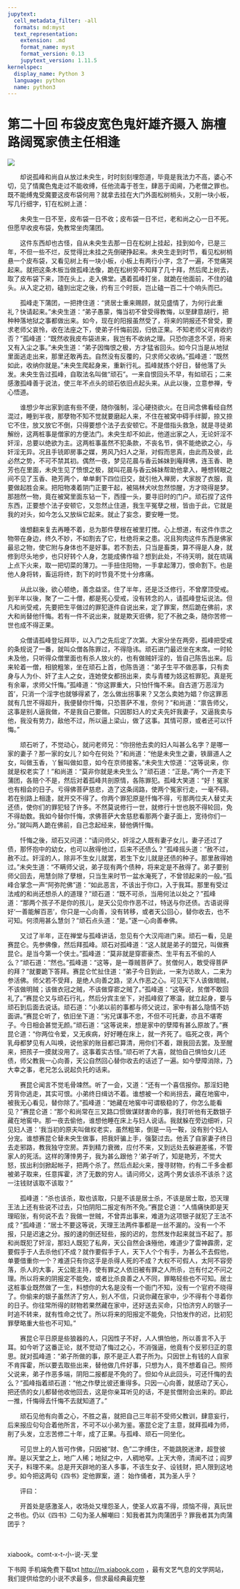 ```yaml
---
jupytext:
  cell_metadata_filter: -all
  formats: md:myst
  text_representation:
    extension: .md
    format_name: myst
    format_version: 0.13
    jupytext_version: 1.11.5
kernelspec:
  display_name: Python 3
  language: python
  name: python3
---
```

# 第二十回 布袋皮宽色鬼奸雄齐摄入 旃檀路阔冤家债主任相逢

![](image/cover.jpg)

　　却说孤峰和尚自从放过未央生，时时刻刻埋怨道，毕竟是我法力不高，婆心不切，见了情魔色鬼走过不能收缚，任他流毒于苍生，肆恶于闺阃，乃老僧之罪也。既不能缚鬼受魔要这皮布袋何用？就拿去挂在大门外面松树梢头，又削一块小板，写几行细字，钉在松树上道：

　　未央生一日不至，皮布袋一日不收；皮布袋一日不烂，老和尚之心一日不死。但愿早收皮布袋，免教常坐肉蒲团。

　　这件东西却也古怪，自从未央生去那一日在松树上挂起，挂到如今，已是三年，不但一些不烂，反觉得比未挂之先倒硬挣起来。未央生走到时节，看见松树梢悬一个皮布袋，又看见树上有一块小板，小板上有两行小字，念了一遍，不觉痛哭起来。就把这条木板当做孤峰法像，跪在松树旁不知拜了几十拜，然后爬上树去，取了皮布袋下来，顶在头上，走入佛堂。遇着孤峰打坐，就跪在他面前，不住的磕头。从入定之初，磕到出定之後，约有三个时辰，岂止磕一百二十个响头而已。

　　孤峰走下蒲团，一把搀住道：“贤居士重来赐顾，就见盛情了，为何行此重礼？快请起来。”未央生道：“弟子愚蒙，悔当初不曾受得教悔，以至肆意胡行，把种种落地狱之事都做出来。如今，现在的阳报虽然受了，将来的阴报还不曾受，要求老师父哀怜，收在法座之下，使弟子忏悔前因，归依正果。不知老师父可肯收约否？”孤峰道：“既然收我皮布袋进来，我岂有不收纳之理。只恐你道念不坚，将来又有入尘之事。”未央生道：“弟子因悔恨之极，方才猛省回头。如今只当是从地狱里面逃走出来，那里还敢再去。自然没有反覆的，只求师父收纳。”孤峰道：“既然如此，收纳你就是。”未央生爬起身来，重新行礼。孤峰就拣个好日，替他落了头发。未央生告过孤峰，自取法名叫做“顽石”。一来自恨回头不早，有如顽石；二来感激孤峰善于说法，使三年不点头的顽石依旧点起头来。从此以後，立意参禅，专心悟道。

　　谁想少年出家到底有些不便，随你强制，淫心硬挠欲火。在日间念佛看经自然混过，睡到半夜，那孽物不知不觉就要磨起人来，不住在被窝中碍手绊脚，捺又捺它不住，放又放它不倒，只得要想个法子去安顿它。不是借指头救急，就是寻徒弟解纷，这两桩事是僧家的方便法门。未央生却不如此，他道出家之人，无论奸淫不奸淫，总要以绝欲为主。这两桩事虽然不犯条款，不丧名节，俱不能绝欲之心，与奸淫无异。况且手铳即房事之媒，男风乃妇人之渐，对假而思真，由此而及彼，此必然之势，不可不禁其初。偶然一夜，梦见花晨与香云姊妹到庵拜佛，连玉香、艳芳也在里面，未央生见了愤恨之极，就叫花晨与香云姊妹帮助他拿入，睡想转眼之间不见了玉香、艳芳两个，单单剩下四位旧交，就引他入禅房，大家脱了衣服，竟要做起胜会来。把阳物凑着阴门正要干起，被隔林犬吠忽然惊醒，方才晓得是梦。那翘然一物，竟在被窝里面东钻一下，西撞一头，要寻旧时的门户。顽石捏了这件东西，正要想个法子安顿它，又忽然止住道，我生平冤孽之根，皆由于此，它就是我的对头，如今怎么又放纵它起来。就止了妄念，要安睡一觉。

　　谁想翻来复去再睡不着，总为那件孽根在被里打搅。心上想道，有这件作祟之物带在身边，终久不妙，不如割去了它，杜绝将来之患。况且狗肉这件东西是佛家最忌之物，使它附与身体也不是好事。若不割去，只当是畜类，算不得是人身，就修到尽头地步，也只好转个人身，怎能成佛作祖？想到此处，不待天明，就在琉璃上点下火来，取一把切菜的薄刀。一手扭住阳物，一手拿起薄刀，恨命割下。也是他人身将转，畜运将终，割下的时节竟不觉十分疼痛。

　　从此以後，欲心顿绝，善念益坚。住了半年，还是泛泛修行，不曾摩顶受戒。到半年以後，聚了一二十僧，都是死心受戒，没有转念的人，请孤峰登坛说法。但凡和尚受戒，先要把生平做过的罪犯逐件自说出来，定了罪案，然后跪在佛前，求大和尚替他忏悔。若有一件不说出来，就是欺天诳佛，犯了不赦之条，随你苦修一世也成不得正果。

　　众僧请孤峰登坛拜毕，以入门之先后定了次第。大家分坐在两旁，孤峰把受戒的条规说了一番，就叫众僧各陈罪过，不得隐讳。顽石进门最迟坐在末席。一时轮未及他，只听得众僧里面也有杀人放火的，也有做贼奸淫的，皆自己陈告出来。后来轮着一僧，相貌粗笨，坐在顽石上首，也陈告道：“弟子生平不做恶事，只有卖身与人为仆、奸了主人之女，连她使女都拐出来，卖与青楼为妓这桩罪犯。真是死有余辜，求师父忏悔。”孤峰道：“你这罪重大，只怕忏悔不来。自古道‘万恶淫为首’，只消一个淫字也就够得紧了，怎么做出拐事来？又怎么卖她为娼？你这罪恶就有几世不得超升，我便替你忏悔，只恐菩萨不准，奈何？”和尚道：“禀告师父，这事是别人逼我做，不是我自己要做。只因那妇人的丈夫先奸我妻子，又逼我卖与他，我没有势力，敌他不过，所以逼上梁山，做了这事。其情可原，或者还可以忏悔。”

　　顽石听了，不觉动心，就问老师兄：“你拐他去卖的妇人叫甚么名字？是哪一家的妻子？那一家的女儿？如今在何处？”和尚道：“他是未央生之妻，铁扉道人之女，叫做玉香，丫鬟叫做如意，如今在京师接客。”未央生大惊道：“这等说来，你就是权老实了！”和尚道：“莫非你就是未央生么？”顽石道：“正是。”两个一齐走下蒲团，各赔个不是，然后对着孤峰共剖原情，各陈罪犯。孤峰大笑道：“好！冤家也有相会的日子。亏得佛菩萨慈悲，造了这条阔路，使两个冤家行走，一毫不碍。若在别路上相逢，就开交不得了。你两个罪犯原是忏悔不得，亏那两位夫人替丈夫还债，使你们的罪犯轻了许多。不然莫说修行一世，就修行十世也脱不得轮回，免不得劫数。我如今替你忏悔，求佛菩萨大舍慈悲看那两个妻子面上，宽待你们一分。”就叫两人跪在佛前，自己念起经来，替他俩忏悔。

　　忏悔之後，顽石又问道：“请问师父，奸淫之人既有妻子女儿，妻子还过了债，那怀抱中的幼女，也可以赦得他过，后来不还债么？”孤峰摇头道：“赦不过，赦不过。奸淫的人，除非不生女儿就罢，若生下女儿就是还债的种子。那里赦得她过。”未央生道：“不瞒师父说，弟子现有两个债种，将来定是不赦得了。弟子要别师父回去，用慧剑除了孽根，只当生来时节一盆水淹死了，不曾领起来的一般。”孤峰合掌念一声“阿弥陀佛”道：“如此恶言，不该出于你口，入于我耳。那里有受过法戒的和尚还想杀人的道理？”顽石道：“既不可杀，当用何法以处之？”孤峰道：“那两个孩子不是你的孩儿，是天公见你作恶不过，特送与你还债。古语说得好‘一善能解百恶’，你只是一心向善，没有转移，或者天公回心，替你收去，也不可知。何须用甚么慧剑？”顽石点头道：“是。”遂一心向善奉佛。

　　又过了半年，正在禅堂与孤峰讲话，忽见有个大汉闯进门来。顽石一看，见是赛昆仑。先参佛像，然后拜孤峰。顽石对孤峰道：“这人就是弟子的盟兄，叫做赛昆仑。是当今第一个侠士。”孤峰道：“莫非就是穿窬豪杰、生平有五不偷的人么？”顽石道：“然也。”孤峰道：“这等，是一尊贼菩萨了。贫僧何人，敢受得菩萨的拜？”就要跪下答拜。赛昆仑忙扯住道：“弟子今日到此，一来为访故人，二来为参活佛。师父若不受拜，是绝人向善之路，坚人作恶之心。可见天下人该做暗贼，不该做明贼；该做衣冠之贼，不该做穿窬之贼了。”孤峰道：“这等说，贫僧不敢回礼了。”赛昆仑又与顽石行礼，然后分宾主坐下，对孤峰叙了寒温，就立起身，要与顽石到后面去说话。顽石道：“小弟以前的事都与师父说过，家中有甚么隐情不妨面讲。”赛昆仑听了，依旧坐下道：“劣兄谋事不忠，不但不可托妻，亦且不堪寄子。今日相会甚觉无颜。”顽石道：“这等说来，想是家中的孽障有甚么原故了。”赛昆仑道：“你两位令爱，又无疾病，好好睡在床上，就一齐死了。临死之夜，两个乳母都梦见有人叫唤，说他家的账目都已算清，用你们不着，跟我回去罢。及至醒来，把孩子一摸就没用了。这事着实古怪。”顽石听了大喜，就怕自己惧怕女儿还债，师父教我一心向善，天公自然回心替你收去的话述了一遍。如今孽障消除，乃大幸之事，老兄怎么说起负托的话来。

　　赛昆仑闻言不觉毛骨竦然。听了一会，又道：“还有一个喜信报你。那淫妇艳芳背你逃走，其实可恨。小弟终日缉访不着。谁想被一个和尚拐去，藏在地窖中，被我无心看见，替你除了。”孤峰道：“她藏在地窖中可谓极稳的了，你怎么能看见？”赛昆仑道：“那个和尚常在三叉路口惯做谋财害命的事，我打听他有无数银子藏在地窖中。那一夜去偷他，谁想他睡在床上与妇人说话。我就躲在旁边细听，只见妇人道：‘我当初的原夫叫做权老实，虽然粗笨，倒是一马一鞍，没有别个妇人分宠。谁想赛昆仑替未央生做事，把我奸骗上手，强娶过去。他丢了自家妻子终日去走邪路，教我独守空房。弄到精力衰微，应付不来，又到远处去躲避差徭，不管家人的死活。这样的薄悻男子，我为甚么跟他？’弟子听了，知是艳芳，不觉大怒，拔出利剑掀起帐子，把两个杀了。然后点起火来，搜寻财物，约有二千多金都被弟子取来，任意挥霍，济了无数的穷人。请问师父，这两个男女该杀不该杀？这一注钱财该取不该取？”

　　孤峰道：“杀也该杀，取也该取，只是不该是居士杀，不该是居士取，恐天理王法上还有些说不过去，只怕阴阳二报定有所不免。”赛昆仑道：“人情痛快即是天理昭张，有何说不去？我做一世贼，不曾弄出事来，难道为这项银子就犯了王法不成？”孤峰道：“居士不要这等说，天理王法两件事都是一丝不漏的。没有一个不报，只是迟速之分。报的速的倒还轻些，报的迟的，忽然发作起来就当不起了。那和尚既犯了奸淫，那妇人既犯了私奔，天公自然会诛殛他，难道少了雷神霹雳，定要假手于人去杀他们不成？就作要假手于人，天下人个个有手，为甚么不去假他，单要借重你一个？难道只有你这手是杀得人死的不成？大权不可假人，太阿不容旁落，杀人的大事，天公能主持，使有罪之人依旧被有罪之人所杀，岂有付之不问之理。所以将来的阴报定不能免，或者比杀良善之人不同，罪略轻些也不可知。居士这桩事业既然做了一生，料想你的大名是没有一个衙门不知，没有一个官府不晓得了。你偷来的银子虽然济了穷人，别人不信，只说你藏在家中，少不得有个寻着你的日子。你往常所得的财物若果然藏在家中，还好送去买命，只怕济穷人的银子一时追不转来，就有性命之忧了。所以将来的阳报定不能免，只怕发作的迟，比初犯罪孽略重大些也不可知。”

　　赛昆仑平日原是些狼器的人，只因性子不好，人人惧怕他，所以善言不入于耳。如今听了这番正论，就不觉动了悔过之心，不消强逼，他竟有个反邪归正的意思。就对孤峰道：“弟子所做的事，原不是正人君子所为。只因世上有钱的人自家不肯挥霍，所以要去取些出来，替他做几件好事，只想为人，竟不想着自己。照师父说来，弟子作恶多端，阴阳二报都是不免的了。但如今从此回头，可还忏悔的去么？”孤峰指着顽石道：“他之作孽比彼还重得多。只因一心向善，就感动了天心，把还债的女儿都替他收他回去，这是你亲耳听见的话，不是贫僧附会出来的。即此一推，忏悔得去忏悔不去就知道了。”

　　顽石见他有向善之心，不胜之喜，就把自己三年前不受师父教训，肆意妄行，后来报应句句合着他所言，不可不以小弟为鉴。塞昆仑定了主意，就拜孤峰为师，削了头发，立志苦修二十年，成了正果。与孤峰、顽石一同坐化。

　　可见世上的人皆可作佛，只因被“财、色”二字缚住，不能跳脱迷津，超登彼岸。是以天堂之上，地广人稀；地狱之中，人稠地窄。上天大帝，清闻不过；阎罗天子，料理不来。总是开天辟地的圣人多事，不该生女子、设钱财，把人限到这地步。如今把这两句《四书》定他罪案，道： 始作俑者，其为圣人乎？

　　评曰：

　　开首处是感激圣人，收场处又埋怨圣人，使圣人欢喜不得，烦恼不得，真玩世之书也。仍以《四书》二句为圣人解嘲曰：知我者其为肉蒲团乎？罪我者其为肉蒲团乎？

　　

 xiabook。comt-x-t-小-说-天.堂

下书网 手机端免费下载txt http://m.xiabook.com ，最有文艺气息的文学网站，我们提供给您的小说不求最多，但求最经典最完整

